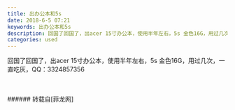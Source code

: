 ```yaml
---
title: 出办公本和5s
date: 2018-6-5 07:21
keywords: 出办公本和5s
description: 回国了回国了，出acer 15寸办公本，使用半年左右，5s 金色16G，用过几次，一直吃灰，QQ：3324857356
categories: used
---
```

<td class="t_f" id="postmessage_1391810">

回国了回国了，出acer 15寸办公本，使用半年左右，5s 金色16G，用过几次，一直吃灰，QQ：3324857356<br/>
<img alt="" border="0" class="zoom" data-cf-modified-24854878f5dfe3a7f081a9dd-="" file="http://www.flw.ph/data/appbyme/upload/image/201806/05/Cez9CWYAIz2g.jpg" id="aimg_SVLbv" lazyloadthumb="1" onclick="" onmouseover="" src="http://www.flw.ph/data/appbyme/upload/image/201806/05/Cez9CWYAIz2g.jpg"/><br/>
<br/>
<img alt="" border="0" class="zoom" data-cf-modified-24854878f5dfe3a7f081a9dd-="" file="http://www.flw.ph/data/appbyme/upload/image/201806/05/6SXn7r9Z6eWp.jpg" id="aimg_yIx3m" lazyloadthumb="1" onclick="" onmouseover="" src="http://www.flw.ph/data/appbyme/upload/image/201806/05/6SXn7r9Z6eWp.jpg"/><br/>
<br/>
</td>
###### 转载自[菲龙网]